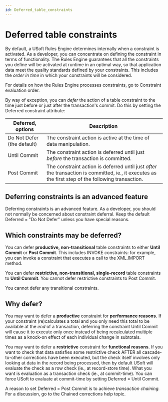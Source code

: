 ```yaml
---
id: Deferred_table_constraints
---
```


# Deferred table constraints

By default, a USoft Rules Engine determines internally when a constraint is activated. As a developer, you can concentrate on defining the constraint in terms of functionality. The Rules Engine guarantees that all the constraints you define will be activated at runtime in an optimal way, so that application data meet the quality standards defined by your constraints. This includes the *order in time* in which your constraints will be considered.

For details on how the Rules Engine processes constraints, go to Constraint evaluation order.

By way of exception, you can *defer* the action of a table constraint to the time just before or just after the transaction's commit. Do this by setting the Deferred constraint attribute:

|**Deferred, options**|**Description**|
|--------|--------|
|Do Not Defer (the default)|The constraint action is active at the time of data manipulation.|
|Until Commit|The constraint action is deferred until just *before* the transaction is committed.|
|Post Commit|The constraint action is deferred until just *after* the transaction is committed, ie., it executes as the first step of the following transaction.|



## Deferring constraints is an advanced feature

Deferring constraints is an advanced feature. As a developer, you should not normally be concerned about constraint deferral. Keep the default Deferred = "Do Not Defer" unless you have special reasons.

## Which constraints may be deferred?

You can defer **productive, non-transitional** table constraints to either **Until Commit** or **Post Commit**. This includes INVOKE constraints: for example, you can invoke a constraint that executes a call to the XML.IMPORT method.

You can defer **restrictive, non-transitional, single-record** table constraints to **Until Commit**. You cannot defer restrictive constraints to Post Commit.

You cannot defer any transitional constraints.

## Why defer?

You may want to defer a **productive** constraint for **performance reasons.** If your constraint (re)calculates a total and you only need this total to be available at the *end* of a transaction, deferring the constraint Until Commit will cause it to execute only once instead of being recalculated multiple times as a knock-on effect of each individual change in subtotals.

You may want to defer a **restrictive** constraint for **functional reasons.** If you want to check that data satisfies some restrictive check AFTER all cascade-to-other corrections have been executed, but the check itself involves only looking at data in the record being processed, then by default USoft will evaluate the check as a row check (ie., at record-store time). What you want is evaluation as a transaction check (ie., at commit-time). You can force USoft to evaluate at commit-time by setting Deferred = Until Commit.

A reason to set Deferred = Post Commit is to achieve *transaction chaining.* For a discussion, go to the Chained corrections help topic.

 